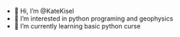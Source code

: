 - 👋 Hi, I’m @KateKisel
- 👀 I’m interested in python programing and geophysics
- 🌱 I’m currently learning basic python curse
